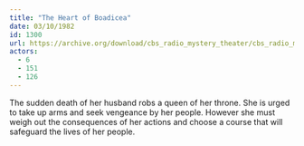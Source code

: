 ```yaml
---
title: "The Heart of Boadicea"
date: 03/10/1982
id: 1300
url: https://archive.org/download/cbs_radio_mystery_theater/cbs_radio_mystery_theater-1251-1300.zip/cbs_radio_mystery_theater-1251-1300%2Fcbsrmt_1300_the_heart_of_boadicea.mp3
actors:
  - 6
  - 151
  - 126
---
```

The sudden death of her husband robs a queen of her throne. She is urged to take up arms and seek vengeance by her people. However she must weigh out the consequences of her actions and choose a course that will safeguard the lives of her people.